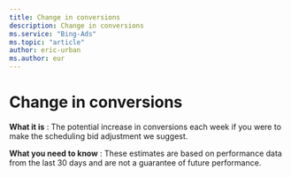 ```yaml
---
title: Change in conversions
description: Change in conversions
ms.service: "Bing-Ads"
ms.topic: "article"
author: eric-urban
ms.author: eur
---
```


# Change in conversions

**What it is** : The potential increase in conversions each week if you were to make the scheduling bid adjustment we suggest.

**What you need to know** : These estimates are based on performance data from the last 30 days and are not a guarantee of future performance.


